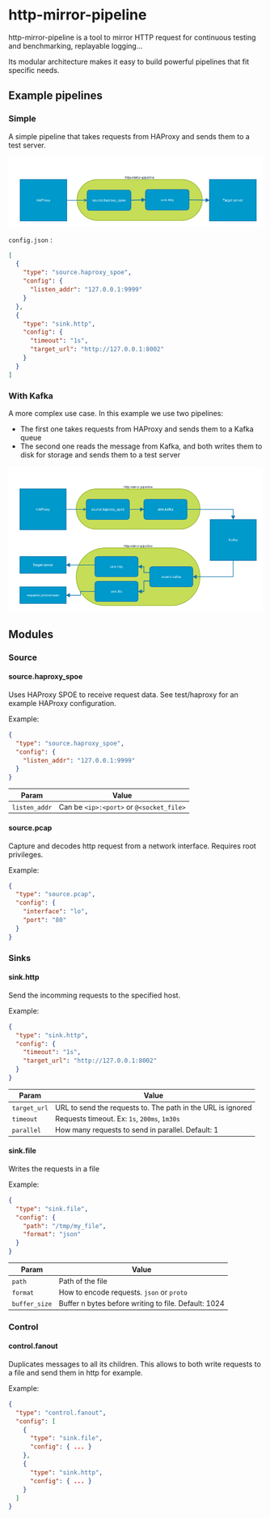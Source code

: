 # http-mirror-pipeline

http-mirror-pipeline is a tool to mirror HTTP request for continuous testing and benchmarking, replayable logging...

Its modular architecture makes it easy to build powerful pipelines that fit specific needs.

## Example pipelines

### Simple

A simple pipeline that takes requests from HAProxy and sends them to a test server.

![simple](https://github.com/ShimmerGlass/http-mirror-pipeline/raw/master/docs/simple.png)

`config.json` :

```json
[
  {
    "type": "source.haproxy_spoe",
    "config": {
      "listen_addr": "127.0.0.1:9999"
    }
  },
  {
    "type": "sink.http",
    "config": {
      "timeout": "1s",
      "target_url": "http://127.0.0.1:8002"
    }
  }
]
```

### With Kafka

A more complex use case. In this example we use two pipelines:

- The first one takes requests from HAProxy and sends them to a Kafka queue
- The second one reads the message from Kafka, and both writes them to disk for storage and sends them to a test server

![kafka](https://github.com/ShimmerGlass/http-mirror-pipeline/raw/master/docs/kafka.png)

## Modules

### Source

#### source.haproxy_spoe

Uses HAProxy SPOE to receive request data. See test/haproxy for an example HAProxy configuration.

Example:

```json
{
  "type": "source.haproxy_spoe",
  "config": {
    "listen_addr": "127.0.0.1:9999"
  }
}
```

| Param         | Value                                    |
| ------------- | ---------------------------------------- |
| `listen_addr` | Can be `<ip>:<port>` or `@<socket_file>` |

#### source.pcap

Capture and decodes http request from a network interface. Requires root privileges.

Example:

```json
{
  "type": "source.pcap",
  "config": {
    "interface": "lo",
    "port": "80"
  }
}
```

### Sinks

#### sink.http

Send the incomming requests to the specified host.

Example:

```json
{
  "type": "sink.http",
  "config": {
    "timeout": "1s",
    "target_url": "http://127.0.0.1:8002"
  }
}
```

| Param        | Value                                                       |
| ------------ | ----------------------------------------------------------- |
| `target_url` | URL to send the requests to. The path in the URL is ignored |
| `timeout`    | Requests timeout. Ex: `1s`, `200ms`, `1m30s`                |
| `parallel`   | How many requests to send in parallel. Default: 1           |

#### sink.file

Writes the requests in a file

Example:

```json
{
  "type": "sink.file",
  "config": {
    "path": "/tmp/my_file",
    "format": "json"
  }
}
```

| Param         | Value                                                |
| ------------- | ---------------------------------------------------- |
| `path`        | Path of the file                                     |
| `format`      | How to encode requests. `json` or `proto`            |
| `buffer_size` | Buffer n bytes before writing to file. Default: 1024 |

### Control

#### control.fanout

Duplicates messages to all its children. This allows to both write requests to a file and send them in http for example.

Example:

```json
{
  "type": "control.fanout",
  "config": [
    {
      "type": "sink.file",
      "config": { ... }
    },
    {
      "type": "sink.http",
      "config": { ... }
    }
  ]
}
```
